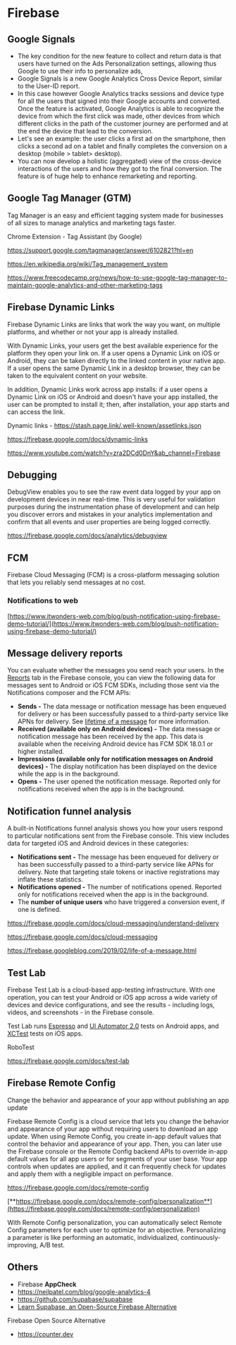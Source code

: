 # Firebase

## Google Signals

- The key condition for the new feature to collect and return data is that users have turned on the Ads Personalization settings, allowing thus Google to use their info to personalize ads,
- Google Signals is a new Google Analytics Cross Device Report, similar to the User-ID report.
- In this case however Google Analytics tracks sessions and device type for all the users that signed into their Google accounts and converted. Once the feature is activated, Google Analytics is able to recognize the device from which the first click was made, other devices from which different clicks in the path of the customer journey are performed and at the end the device that lead to the conversion.
- Let's see an example: the user clicks a first ad on the smartphone, then clicks a second ad on a tablet and finally completes the conversion on a desktop (mobile > tablet> desktop).
- You can now develop a holistic (aggregated) view of the cross-device interactions of the users and how they got to the final conversion. The feature is of huge help to enhance remarketing and reporting.

## Google Tag Manager (GTM)

Tag Manager is an easy and efficient tagging system made for businesses of all sizes to manage analytics and marketing tags faster.

Chrome Extension - Tag Assistant (by Google)

<https://support.google.com/tagmanager/answer/6102821?hl=en>

<https://en.wikipedia.org/wiki/Tag_management_system>

<https://www.freecodecamp.org/news/how-to-use-google-tag-manager-to-maintain-google-analytics-and-other-marketing-tags>

## Firebase Dynamic Links

Firebase Dynamic Links are links that work the way you want, on multiple platforms, and whether or not your app is already installed.

With Dynamic Links, your users get the best available experience for the platform they open your link on. If a user opens a Dynamic Link on iOS or Android, they can be taken directly to the linked content in your native app. If a user opens the same Dynamic Link in a desktop browser, they can be taken to the equivalent content on your website.

In addition, Dynamic Links work across app installs: if a user opens a Dynamic Link on iOS or Android and doesn't have your app installed, the user can be prompted to install it; then, after installation, your app starts and can access the link.

Dynamic links - <https://stash.page.link/.well-known/assetlinks.json>

<https://firebase.google.com/docs/dynamic-links>

<https://www.youtube.com/watch?v=zra2DCd0DnY&ab_channel=Firebase>

## Debugging

DebugView enables you to see the raw event data logged by your app on development devices in near real-time. This is very useful for validation purposes during the instrumentation phase of development and can help you discover errors and mistakes in your analytics implementation and confirm that all events and user properties are being logged correctly.

<https://firebase.google.com/docs/analytics/debugview>

## FCM

Firebase Cloud Messaging (FCM) is a cross-platform messaging solution that lets you reliably send messages at no cost.

### Notifications to web

[https://www.itwonders-web.com/blog/push-notification-using-firebase-demo-tutorial/](https://www.itwonders-web.com/blog/push-notification-using-firebase-demo-tutorial/)

## Message delivery reports

You can evaluate whether the messages you send reach your users. In the [Reports](https://console.firebase.google.com/project/_/notification/reporting?authuser=1) tab in the Firebase console, you can view the following data for messages sent to Android or iOS FCM SDKs, including those sent via the Notifications composer and the FCM APIs:

- **Sends -** The data message or notification message has been enqueued for delivery or has been successfully passed to a third-party service like APNs for delivery. See [lifetime of a message](https://firebase.google.com/docs/cloud-messaging/concept-options?authuser=1#lifetime) for more information.
- **Received (available only on Android devices) -** The data message or notification message has been received by the app. This data is available when the receiving Android device has FCM SDK 18.0.1 or higher installed.
- **Impressions (available only for notification messages on Android devices) -** The display notification has been displayed on the device while the app is in the background.
- **Opens -** The user opened the notification message. Reported only for notifications received when the app is in the background.

## Notification funnel analysis

A built-in Notifications funnel analysis shows you how your users respond to particular notifications sent from the Firebase console. This view includes data for targeted iOS and Android devices in these categories:

- **Notifications sent -** The message has been enqueued for delivery or has been successfully passed to a third-party service like APNs for delivery. Note that targeting stale tokens or inactive registrations may inflate these statistics.
- **Notifications opened -** The number of notifications opened. Reported only for notifications received when the app is in the background.
- The **number of unique users** who have triggered a conversion event, if one is defined.

<https://firebase.google.com/docs/cloud-messaging/understand-delivery>

<https://firebase.google.com/docs/cloud-messaging>

<https://firebase.googleblog.com/2019/02/life-of-a-message.html>

## Test Lab

Firebase Test Lab is a cloud-based app-testing infrastructure. With one operation, you can test your Android or iOS app across a wide variety of devices and device configurations, and see the results - including logs, videos, and screenshots - in the Firebase console.

Test Lab runs [Espresso](https://developer.android.com/training/testing/ui-testing/espresso-testing.html) and [UI Automator 2.0](http://developer.android.com/tools/testing-support-library/index.html#UIAutomator) tests on Android apps, and [XCTest](https://developer.apple.com/documentation/xctest) tests on iOS apps.

RoboTest

<https://firebase.google.com/docs/test-lab>

## Firebase Remote Config

Change the behavior and appearance of your app without publishing an app update

Firebase Remote Config is a cloud service that lets you change the behavior and appearance of your app without requiring users to download an app update. When using Remote Config, you create in-app default values that control the behavior and appearance of your app. Then, you can later use the Firebase console or the Remote Config backend APIs to override in-app default values for all app users or for segments of your user base. Your app controls when updates are applied, and it can frequently check for updates and apply them with a negligible impact on performance.

<https://firebase.google.com/docs/remote-config>

[**https://firebase.google.com/docs/remote-config/personalization**](https://firebase.google.com/docs/remote-config/personalization)

With Remote Config personalization, you can automatically select Remote Config parameters for each user to optimize for an objective. Personalizing a parameter is like performing an automatic, individualized, continuously-improving, A/B test.

## Others

- Firebase **AppCheck**
- <https://neilpatel.com/blog/google-analytics-4>
- <https://github.com/supabase/supabase>
- [Learn Supabase, an Open-Source Firebase Alternative](https://www.freecodecamp.org/news/learn-supabase-open-source-firebase-alternative/)

Firebase Open Source Alternative

- <https://counter.dev>
